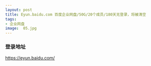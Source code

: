 ```yaml
---
layout: post
title: Eyun.baidu.com 百度企业网盘/50G/20个成员/180天无登录，将被清空
tags:
- 企业网盘
image:  05.jpg
---
```




### 登录地址<br>
https://eyun.baidu.com/